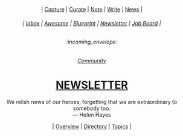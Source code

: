 <div align="center">

  | <a href="https://github.com/Digital-Brand/inbox/issues/new">Capture</a> | <a href="https://github.com/Digital-Brand/topics/issues/new">Curate</a> | <a href="https://github.com/Digital-Brand/notes/issues/new">Note</a> | <a href="https://github.com/Digital-Brand/guides/issues/new">Write</a> | <a href="https://github.com/Digital-Brand/newsletter/issues/new">News</a> |
  
  <h6> | <a href="https://github.com/mathclimb/inbox">Inbox</a> | <a href="https://github.com/mathclimb/awesome">Awesome</a> | <a href="https://github.com/mathclimb/blueprint">Blueprint</a> | <a href="https://github.com/mathclimb/newsletter">Newsletter</a> | <a href="https://github.com/mathclimb/jobs">Job Board</a> |</h6>
  <h6>:incoming_envelope:</h6>
  <h6><a href="https://github.com/mathclimb/community">Community</a></h6>
  <h1><b><a href="ABOUT.md">NEWSLETTER</a></b></h1>
  <p>We relish news of our heroes, forgetting that we are extraordinary to somebody too.<br/>— Helen Hayes</p>
  | <a href="https://github.com/mathclimb/newsletter/issues/1">Overview</a> | <a href="https://github.com/mathclimb/newsletter/issues/2">Directory</a> | <a href="https://github.com/mathclimb/newsletter/issues/3">Topics</a> |
</div>
